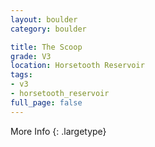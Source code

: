 ```yaml
---
layout: boulder
category: boulder

title: The Scoop
grade: V3
location: Horsetooth Reservoir
tags:
- v3
- horsetooth_reservoir
full_page: false
---
```




More Info
{: .largetype}


